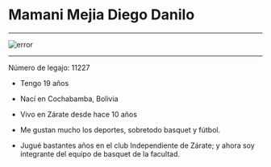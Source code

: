 #  Mamani Mejia Diego Danilo

___

![error](https://lh3.googleusercontent.com/yMkm9rj-OuyQcNFHAngL2HyQXgsABuFaz22CZU9hQu6We2mXIHmZzpD_2ueEXMzjljYqOA=s85)

___
Número de legajo: 11227

* Tengo 19 años

* Nací en Cochabamba, Bolivia

* Vivo en Zárate desde hace 10 años

* Me gustan mucho los deportes, sobretodo basquet y fútbol. 

* Jugué bastantes años en el club Independiente de Zárate; y ahora soy integrante del equipo de basquet de la facultad.
